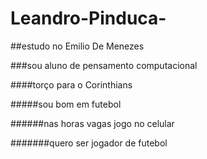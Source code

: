# Leandro-Pinduca-

##estudo no Emilio De Menezes

###sou aluno de pensamento computacional 

####torço para o Corinthians 

#####sou bom em futebol

######nas horas vagas  jogo no celular

#######quero ser jogador de futebol
